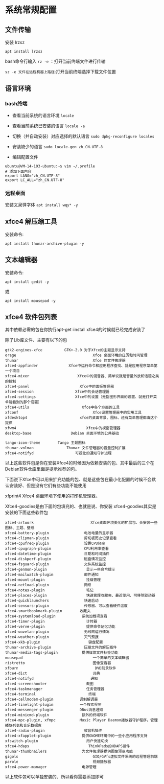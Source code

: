 # 系统常规配置

## 文件传输

安装 lrzsz

```
apt install lrzsz
```

bash命令行输入 `rz -e` ：打开当前终端文件进行传输

`sz -e 文件在远程机器上路径`:打开当前终端选择下载文件位置

## 语言环境

### bash终端

- 查看当前系统的语言环境 `locale`

- 查看当前系统已安装的语言 `locale -a`

- 切换（并自动安装）对应选择的默认语言 `sudo dpkg-reconfigure locales`

- 安装缺少的语言 `sudo locale-gen zh_CN.UTF-8`

- 编辑配置文件

```
ubuntu@VM-14-193-ubuntu:~$ vim ~/.profile
# 添加下面内容
export LANG="zh_CN.UTF-8"
export LC_ALL="zh_CN.UTF-8"
```

### 远程桌面

安装文泉驿字体 `apt install wqy* -y`

## xfce4 解压缩工具

安装命令:

```
apt install thunar-archive-plugin -y
```

## 文本编辑器

安装命令:

```
apt install gedit -y
```

或

```
apt install mousepad -y
```

## xfce4 软件包列表

其中依赖必需的包在你执行apt-get iinstall xfce4的时候就已经完成安装了

除了Lib库文件、主要有以下的包

```
gtk2-engines-xfce          GTK+-2.0 对于Xfce的主题显示支持 
orage                                   Xfce 桌面环境的日历和时间管理
thunar                                  Xfce 的文件管理器 
xfce4-appfinder              Xfce中运行命令和应用程序查找、就是应用程序菜单第一个项目
xfce4-mixer                      Xfce中的混音器、简单说就是音量外放和话题之类的控制
xfce4-panel                       Xfce中的面板管理器
xfce4-session                   Xfce中的会话管理器 
xfce4-settings                  Xfce中的设置（是指图形界面的设置、就是打开菜单能看到的那个设置）
xfce4-utils                        Xfce中各个方面的工具
xfconf                                  Xfce设置管理器中的实用工具
xfdesktop4                        xfce的桌面背景、图标、还有菜单管理都由这个提供
xfwm4                                Xfce中的视窗管理器
desktop-base                  Debian 桌面环境的公共基础

tango-icon-theme        Tango 主题图标 
thunar-volman               Thunar 文件管理器的音量控制扩展 
xfce4-notifyd                   可视化的通知守护进程
```

以上这些软件包是你在安装Xfce4的时候因为依赖安装的包、其中最后的三个在Debian软件仓库里面是提示推荐的包。


下面说下Xfce中可以用来扩充功能的包、就是这些包在最小化配置的时候不会默认安装好、但是没有它们有些功能不能使用

xfprint4                                                                      Xfce4 桌面环境下使用的打印机管理器。

Xfce4-goodies是由下面的包填充的、也就是说、你安装 xfce4-goodies其实是安装的下面这些软件包

```
xfce4-artwork                          Xfce桌面环境美化的扩展包、会安装一些图标、主题、壁纸
xfce4-battery-plugin                电池电量的显示器
xfce4-clipman-plugin                剪切板历史记录查看
xfce4-cpufreq-plugin                设置CPU频率
xfce4-cpugraph-plugin               CPU利用率查看
xfce4-datetime-plugin               日期和时间插件
xfce4-diskperf-plugin               磁盘情况监控
xfce4-fsguard-plugin                文件系统监控
xfce4-genmon-plugin                  显示一些命令提示
xfce4-mailwatch-plugin              邮件通知
xfce4-mount-plugin                   挂载管理
xfce4-netload-plugin                网络
xfce4-notes-plugin                   笔记
xfce4-places-plugin                  快速管理收藏夹、最近使用、可移除驱动器
xfce4-quicklaunchers                快速启动
xfce4-sensors-plugin                传感器、可以查看硬件温度
xfce4-smartbookmark-plugin        收藏夹
xfce4-systemload-plugin            系统加载项查看
xfce4-timer-plugin                   计时器
xfce4-verve-plugin                   提供命令记忆功能
xfce4-wavelan-plugin                无线网运行情况
xfce4-weather-plugin                天气预报
xfce4-xkb-plugin                      键盘配置
thunar-archive-plugin               压缩文件的解压插件
thunar-media-tags-plugin           提供媒体文件标签功能
mousepad                                一个简单的文本编辑器
ristretto                               图像查看器
xfburn                                   DVD刻录软件
xfce4-dict                              词典
xfce4-notifyd                          通知
xfce4-screenshooter                  截图
xfce4-taskmanager                    任务管理器
xfce4-terminal                        终端
xfce4-cellmodem-plugin            调制解调器
xfce4-linelight-plugin            一个搜索程序
xfce4-messenger-plugin            DBus消息通知
xfce4-minicmd-plugin               额外的终端软件
xfce4-mpc-plugin, xfmpc           Music Player Daemon播放器守护程序，管理播放列表和音乐数据库
xfce4-radio-plugin                  收音机插件
xfce4-xfapplet-plugin              提供GNOME环境中的一些小应用程序支持
xfswitch-plugin                      用户快速切换
xfce4-hdaps                           ThinkPads的HDAPS插件
thunar-thumbnailers                为文件管理器提供图像预览功能
gigolo                                  GIO/GVfs虚拟文件系统的远程管理前端
parole                                  视频播放器
xfce4-power-manager                电源管理
```

以上软件包可以单独安装的、所以看你需要添加即可

